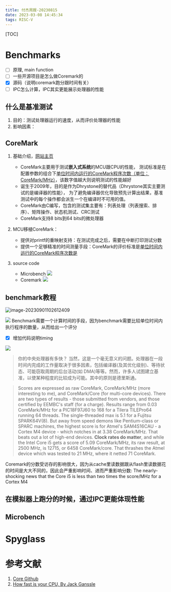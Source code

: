 ```yaml
---
title: 付杰周报-20230815
date: 2023-03-08 14:45:34
tags: RISC-V
---
```


[TOC]

# Benchmarks

- [ ] 原理, main function
- [ ] 一些开源项目是怎么做Coremark的
- [x] 源码（说明coremark跑分跟时间有关）
- [ ] IPC怎么计算，IPC其实更能展示处理器的性能

## 什么是基准测试
1. 目的：测试处理器运行的速度，从而评价处理器的性能
2. 影响因素：

## CoreMark

1. 基础介绍，[网站主页](https://www.eembc.org/coremark/)

   - CoreMark主要用于测试**嵌入式系统**的MCU跟CPU的性能，
     测试标准是在配置参数的组合下<u>单位时间内运行的CoreMark程序次数（单位：CoreMark/MHz）</u>，该数字值越大则说明测试的性能越好
   - 诞生于2009年，目的是作为Dhrystone的替代品（Dhrystone其实主要测试的是编译器的性能），
     为了避免编译器优化导致预先计算出结果，基准测试中的每个操作都会派生一个在编译时不可用的值。
   - CoreMark由C编写，包含的测试集主要有：列表处理（列表搜索、排序）、矩阵操作、状态机测试、CRC测试
   - CoreMark支持8 bits到64 bits的微处理器

2. MCU移植CoreMark：

   - 提供对printf的重映射支持：在测试完成之后，需要在中断打印测试分数
   - 提供一个足够精准的时间测量手段：CoreMark的评价标准是<u>单位时间内运行的CoreMark程序次数是</u>

3. source code
   - Microbench
     ![](https://s2.loli.net/2023/09/01/pVzw6s8hkRtgLMO.png)
   - Coremark
     ![](https://s2.loli.net/2023/09/01/9xMLikWUq7KjXFB.png)

## benchmark教程

![image-20230901102612409](https://s2.loli.net/2023/09/01/u7KWcOMmr4DFwq5.png)

![](https://s2.loli.net/2023/09/01/PgHoDackpyq5jlU.png)
Benchmark需要一个计算时间的手段，因为benchmark需要比较单位时间内执行程序的数量，从而给出一个评分

- [x] 增加代码说明timing

![](https://s2.loli.net/2023/09/01/wTJSViA4HcXqPD5.png)

> 你的中央处理器有多快？
> 当然，这是一个毫无意义的问题。处理器在一段时间内完成的工作量取决于很多因素，包括编译器(及其优化级别)、等待状态、可能窃取周期的后台活动(如 DMA)等等。然而，许多人试图建立基准，以使某种程度的比较成为可能。其中的原则是德里斯通。

> Scores are expressed as raw CoreMark, CoreMark/MHz (more interesting to me), and CoreMark/Core (for multi-core devices). There are two types of results - those submitted from vendors, and those certified by EEMBC's staff (for a charge).
> Results range from 0.03 CoreMark/MHz for a PIC18F97J60 to 168 for a Tilera TILEPro64 running 64 threads. The single-threaded max is 5.1 for a Fujitsu SPARK64V(8).
> But away from speed demons like Pentium-class or SPARC machines, the highest score is for Atmel's SAM4S16CAU - a Cortex M4 device - which notches in at 3.38 CoreMark/MHz. That beats out a lot of high-end devices.
> **Clock rates do matter**, and while the Intel Core i5 gets a score of 5.09 CoreMark/MHz, its raw result, at 2500 MHz, is 12715, or 6458 CoreMark/core. That thrashes the Atmel device which was tested to 21 MHz, where it netted 71 CoreMark.

Coremark的分数受访存的影响很大，因为从cache里读数据跟从flash里读数据花的时间是大大不同的，因此会严重影响时间、进而严重影响分数: The nearly-shocking news that the Core i5 is less than two times the score/MHz for a Cortex M4

## 在模拟器上跑分的时候，通过IPC更能体现性能

## Microbench

# Spyglass

# 参考文献

1. [Core Github](https://github.com/eembc/coremark)
2. [How fast is your CPU, By Jack Ganssle](http://www.ganssle.com/rants/coremark.html)
